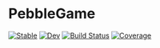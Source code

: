 # PebbleGame

[![Stable](https://img.shields.io/badge/docs-stable-blue.svg)](https://exAClior.github.io/PebbleGame.jl/stable/)
[![Dev](https://img.shields.io/badge/docs-dev-blue.svg)](https://exAClior.github.io/PebbleGame.jl/dev/)
[![Build Status](https://github.com/exAClior/PebbleGame.jl/actions/workflows/CI.yml/badge.svg?branch=main)](https://github.com/exAClior/PebbleGame.jl/actions/workflows/CI.yml?query=branch%3Amain)
[![Coverage](https://codecov.io/gh/exAClior/PebbleGame.jl/branch/main/graph/badge.svg)](https://codecov.io/gh/exAClior/PebbleGame.jl)
